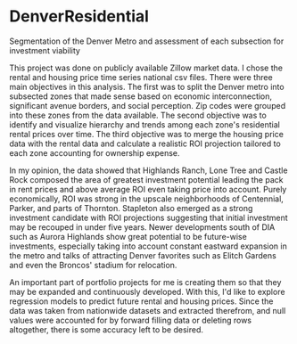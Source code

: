 # DenverResidential
Segmentation of the Denver Metro and  assessment of each subsection for investment viability



This project was done on publicly available Zillow market data. I chose the rental and housing price time series national csv files. There were three main objectives in this analysis. The first was to split the Denver metro into subsected zones that made sense based on economic interconnection, significant avenue borders, and social perception. Zip codes were grouped into these zones from the data available. The second objective was to identify and visualize hierarchy and trends among each zone's residential rental prices over time. The third objective was to merge the housing price data with the rental data and calculate a realistic ROI projection tailored to each zone accounting for ownership expense. 

In my opinion, the data showed that Highlands Ranch, Lone Tree and Castle Rock composed the area of greatest investment potential leading the pack in rent prices and above average ROI even taking price into account. Purely economically, ROI was strong in the upscale neighborhoods of Centennial, Parker, and parts of Thornton. Stapleton also emerged as a strong investment candidate with ROI projections suggesting that initial investment may be recouped in under five years. Newer developments south of DIA such as Aurora Highlands show great potential to be future-wise investments, especially taking into account constant eastward expansion in the metro and talks of attracting Denver favorites such as Elitch Gardens and even the Broncos' stadium for relocation. 

An important part of portfolio projects for me is creating them so that they may be expanded and continuously developed. With this, I'd like to explore regression models to predict future rental and housing prices. Since the data was taken from nationwide datasets and extracted therefrom, and null values were accounted for by forward filling data or deleting rows altogether, there is some accuracy left to be desired. 
